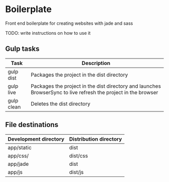 # Boilerplate
Front end boilerplate for creating websites with jade and sass

TODO: write instructions on how to use it

## Gulp tasks
Task|Description
----|-----------
gulp dist|Packages the project in the dist directory
gulp live|Packages the project in the dist directory and launches BrowserSync to live refresh the project in the browser
gulp clean|Deletes the dist directory

## File destinations

Development directory | Distribution directory
----------------------|-----------------------
app/static | dist
app/css/ | dist/css
app/jade | dist
app/js | dist/js
